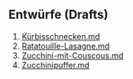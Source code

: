 Entwürfe (Drafts)
-----------------

1. [Kürbisschnecken.md](Kürbisschnecken.md)  
2. [Ratatouille-Lasagne.md](Ratatouille-Lasagne.md)  
3. [Zucchini-mit-Couscous.md](Zucchini-mit-Couscous.md)
4. [Zucchinipuffer.md](Zucchinipuffer.md)
